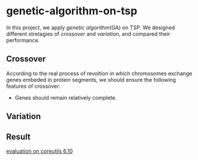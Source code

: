 # genetic-algorithm-on-tsp

In this project, we apply *genetic algorithm*(GA) on TSP. We designed different stretagies of *crossover* and *variation*, and compared their performance.

## Crossover

According to the real process of revoltion in which chromosomes exchange genes embeded in protein segments, we should ensure the following features of crossover:

- Genes should remain relatively complete.

## Variation

## Result

[evaluation on coreutils 6.10](https://github.com/JoelYYoung/genetic-algorithm-on-tsp/blob/837af1dc659ddd0eb6a3d627ec5107d7984fc031/coreutils_6.10.html)
